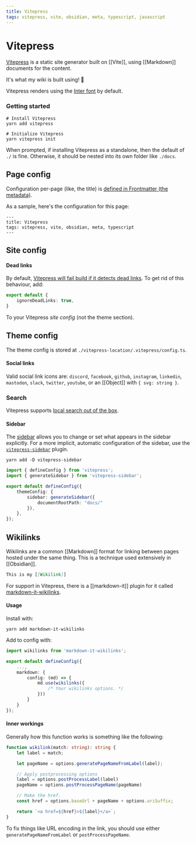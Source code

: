```yaml
---
title: Vitepress
tags: vitepress, vite, obsidian, meta, typescript, javascript
---
```


# Vitepress

[Vitepress](https://vitepress.dev/guide/getting-started) is a static site generator built on [[Vite]], using [[Markdown]] documents for the content.

It's what my wiki is built using! 🚀

Vitepress renders using the [Inter font](https://fonts.google.com/specimen/Inter) by default.

### Getting started

```shell
# Install Vitepress
yarn add vitepress

# Initialize Vitepress
yarn vitepress init
```

When prompted, if installing Vitepress as a standalone, then the default of `./`  is fine. Otherwise, it should be nested into its own folder like `./docs`.

## Page config

Configuration per-page (like, the title) is [defined in Frontmatter (the metadata)](https://vitepress.dev/reference/frontmatter-config#titletemplate).

As a sample, here's the configuration for this page:
```
---
title: Vitepress
tags: vitepress, vite, obsidian, meta, typescript
---
```

## Site config

#### Dead links

By default, [Vitepress will fail build if it detects dead links](https://vitepress.dev/reference/site-config#ignoredeadlinks). To get rid of this behaviour, add:
```typescript
export default {
	ignoreDeadLinks: true,
}
```
To your Vitepress *site config* (not the theme section).

## Theme config

The theme config is stored at `./vitepress-location/.vitepress/config.ts`.

#### Social links

Valid social link icons are: `discord`, `facebook`, `github`, `instagram`, `linkedin`, `mastodon`, `slack`, `twitter`, `youtube`, or an [[Object]] with `{ svg: string }`.

### Search

Vitepress supports [local search out of the box](https://vitepress.dev/reference/default-theme-search#local-search).

#### Sidebar

The [sidebar](https://vuepress.vuejs.org/theme/default-theme-config.html#sidebar) allows you to change or set what appears in the sidebar explicitly.
For a more implicit, automatic configuration of the sidebar, use the [`vitepress-sidebar`](https://github.com/jooy2/vitepress-sidebar/tree/0cf2f1f11d8024ced72f3a659e937f9f6de75053) plugin.

```shell
yarn add -D vitepress-sidebar
```

```typescript
import { defineConfig } from 'vitepress';
import { generateSidebar } from 'vitepress-sidebar';

export default defineConfig({
	themeConfig: {
		sidebar: generateSidebar({
			documentRootPath: "docs/"
		}),
	},
});
```

## Wikilinks

Wikilinks are a common [[Markdown]] format for linking between pages hosted under the same thing. This is a technique used extensively in [[Obsidian]].

```markdown
This is my [[Wikilink]]
```

For support in Vitepress, there is a [[markdown-it]] plugin for it called [markdown-it-wikilinks](https://github.com/jsepia/markdown-it-wikilinks).

#### Usage

Install with:
```shell
yarn add markdown-it-wikilinks
```

Add to config with:
```typescript
import wikilinks from 'markdown-it-wikilinks';

export default defineConfig({
	...,
	markdown: {
		config: (md) => {
			md.use(wikilinks({
				/* Your wikilinks options. */
			}))
		}
	}
});
```

#### Inner workings

Generally how this function works is something like the following:
```typescript
function wikilink(match: string): string {
	let label = match;

	let pageName = options.generatePageNameFromLabel(label);

	// Apply postprocessing options
	label = options.postProcessLabel(label)
	pageName = options.postProcessPageName(pageName)

	// Make the href.
	const href = options.baseUrl + pageName + options.uriSuffix;

	return `<a href=${href}>${label}</a>`;
}
```

To fix things like URL encoding in the link, you should use either `generatePageNameFromLabel` or `postProcessPageName`.
